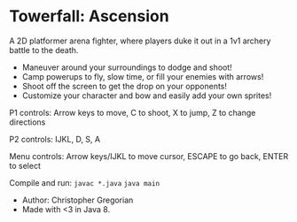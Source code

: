 # Towerfall: Ascension

A 2D platformer arena fighter, where players duke it out in a 1v1 archery battle to the death.
- Maneuver around your surroundings to dodge and shoot!
- Camp powerups to fly, slow time, or fill your enemies with arrows!
- Shoot off the screen to get the drop on your opponents!
- Customize your character and bow and easily add your own sprites!

P1 controls: Arrow keys to move, C to shoot, X to jump, Z to change directions

P2 controls: IJKL, D, S, A

Menu controls: Arrow keys/IJKL to move cursor, ESCAPE to go back, ENTER to select

Compile and run:
```javac *.java```
```java main```

- Author: Christopher Gregorian
- Made with <3 in Java 8.

